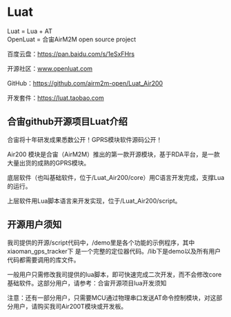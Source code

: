 # Luat
Luat = Lua +  AT  
OpenLuat = 合宙AirM2M open source project

百度云盘：https://pan.baidu.com/s/1eSxFHrs

开源社区：www.openluat.com

GitHub：https://github.com/airm2m-open/Luat_Air200

开发套件：https://luat.taobao.com

## 合宙github开源项目Luat介绍

合宙将十年研发成果悉数公开！GPRS模块软件源码公开！

Air200 模块是合宙（AirM2M）推出的第一款开源模块，基于RDA平台，是一款大量出货的成熟的GPRS模块。  

底层软件（也叫基础软件，位于/Luat_Air200/core）用C语言开发完成，支撑Lua的运行。

上层软件用Lua脚本语言来开发实现，位于/Luat_Air200/script。 


## 开源用户须知

我司提供的开源/script代码中，/demo里是各个功能的示例程序，其中xiaoman_gps_tracker下 是一个完整的定位器代码。/lib下是demo以及所有用户代码都需要调用的库文件。

一般用户只需修改我司提供的lua脚本，即可快速完成二次开发，而不会修改core基础软件。这部分用户，请参考：合宙开源项目lua开发须知

注意：还有一部分用户，只需要MCU通过物理串口发送AT命令控制模块，对这部分用户，请购买我司Air200T模块或开发板。